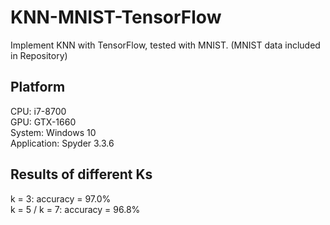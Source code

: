 # KNN-MNIST-TensorFlow
Implement KNN with TensorFlow, tested with MNIST. (MNIST data included in Repository)
## Platform
CPU: i7-8700  
GPU: GTX-1660  
System: Windows 10  
Application: Spyder 3.3.6
## Results of different Ks
k = 3: accuracy = 97.0%  
k = 5 / k = 7: accuracy = 96.8%

